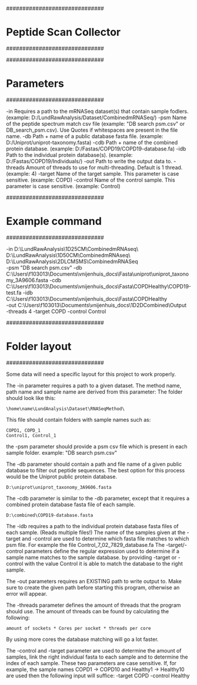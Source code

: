 ##############################
#   Peptide Scan Collector   #
##############################


##############################
#         Parameters         #
##############################

-in         Requires a path to the mRNASeq dataset(s) that contain sample fodlers.  (example: D:/LundRawAnalysis/Dataset/CombinedmRNASeq/)
-psm        Name of the peptide spectrum match csv file                             (example: "DB search psm.csv" or DB_search_psm.csv). 
                                                                                    Use Quotes if whitespaces are present in the file name.
-db         Path + name of a public database fasta file.                            (example: D:/Uniprot/uniprot-taxonomy.fasta)
-cdb        Path + name of the combined protein database.                           (example: D:/Fastas/COPD19/COPD19-database.fa) 
-idb        Path to the individual protein database(s).                             (example: D:/Fastas/COPD19/Individuals/)
-out        Path to write the output data to.
-threads    Amount of threads to use for multi-threading. Default is 1 thread.      (example: 4)
-target     Name of the target sample. This parameter is case sensitive.            (example: COPD)
-control    Name of the control sample. This parameter is case sensitive.           (example: Control)

##############################
#      Example command       #
##############################

-in D:\LundRawAnalysis\1D25CM\CombinedmRNAseq\ D:\LundRawAnalysis\1D50CM\CombinedmRNAseq\ D:\LundRawAnalysis\2DLCMSMS\CombinedmRNASeq\
-psm "DB search psm.csv"
-db C:\Users\f103013\Documents\vnijenhuis_docs\Fasta\uniprot\uniprot_taxonomy_3A9606.fasta
-cdb C:\Users\f103013\Documents\vnijenhuis_docs\Fasta\COPDHealthy\COPD19-test.fa
-idb C:\Users\f103013\Documents\vnijenhuis_docs\Fasta\COPDHealthy\
-out C:\Users\f103013\Documents\vnijenhuis_docs\1D2DCombined\Output\
-threads 4
-target COPD
-control Control

##############################
#        Folder layout       #
##############################

Some data will need a specific layout for this project to work properly.

The -in parameter requires a path to a given dataset. The method name, path name and sample name are derived from this parameter:
The folder should look like this: 

    \home\name\LundAnalysis\Dataset\RNASeqMethod\

This file should contain folders with sample names such as:

    COPD1, COPD_1
    Control1, Control_1

the -psm parameter should provide a psm csv file which is present in each sample folder.
    example: "DB search psm.csv"

The -db parameter should contain a path and file name of a given public database to filter out peptide sequences.
The best option for this process would be the Uniprot public protein database.
    
    D:\uniprot\uniprot_taxonomy_3A9606.fasta

The -cdb parameter is similar to the -db parameter, except that it requires a combined protein database fasta file of each sample.
    
    D:\combined\COPD19-database.fasta

The -idb requires a path to the individual protein database fasta files of each sample. (Reads multiple files!)
The name of the samples given at the -target and -control are used to determine which fasta file matches to which psm file.
For example the file Control_7_02_7829_database.fa
The -target/-control parameters define the regular expression used to determine if a sample name matches to the sample database.
by providing -target or -control with the value Control it is able to match the database to the right sample.

The -out parameters requires an EXISTING path to write output to.
Make sure to create the given path before starting this program, otherwise an error will appear.

The -threads parameter defines the amount of threads that the program should use.
The amount of threads can be found by calculating the following:

    amount of sockets * Cores per socket * threads per core

By using more cores the database matching will go a lot faster.

The -control and -target parameter are used to determine the amount of samples, link the right individual fasta to each sample and
to determine the index of each sample. These two parameters are case sensitive.
If, for example, the sample names COPD1 -> COPD10 and Healthy1 -> Healthy10 are used then the following input will suffice:
    -target COPD
    -control Healthy
